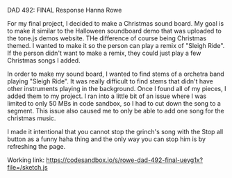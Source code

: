 DAD 492: FINAL Response
Hanna Rowe

For my final project, I decided to make a Christmas sound board. My goal is to make it similar to the Halloween soundboard demo that was uploaded to the tone.js demos website. THe difference of course being Christmas themed. I wanted to make it so the person can play a remix of "Sleigh Ride". If the person didn't want to make a remix, they could just play a few Christmas songs I added.

In order to make my sound board, I wanted to find stems of a orchetra band playing "Sleigh Ride". It was really difficult to find stems that didn't have other instruments playing in the background. Once I found all of my pieces, I added them to my project. I ran into a little bit of an issue where I was limited to only 50 MBs in code sandbox, so I had to cut down the song to a segment. This issue also caused me to only be able to add one song for the christmas music.

I made it intentional that you cannot stop the grinch's song with the Stop all button as a funny haha thing and the only way you can stop him is by refreshing the page.

Working link: https://codesandbox.io/s/rowe-dad-492-final-ueyg1x?file=/sketch.js
